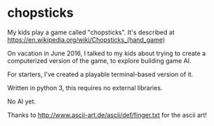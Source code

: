 # chopsticks
My kids play a game called "chopsticks". It's described at https://en.wikipedia.org/wiki/Chopsticks_(hand_game)

On vacation in June 2016, I talked to my kids about trying to create a computerized version of the game, to explore building
game AI.

For starters, I've created a playable terminal-based version of it.

Written in python 3, this requires no external libraries.

No AI yet.

Thanks to http://www.ascii-art.de/ascii/def/finger.txt for the ascii art!
